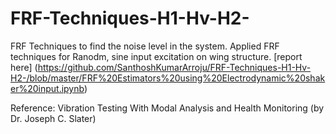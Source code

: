 # FRF-Techniques-H1-Hv-H2-
FRF Techniques to find the noise level in the system.
Applied FRF techniques for Ranodm, sine input excitation on wing structure.
[report here]
(https://github.com/SanthoshKumarArroju/FRF-Techniques-H1-Hv-H2-/blob/master/FRF%20Estimators%20using%20Electrodynamic%20shaker%20input.ipynb)

Reference: Vibration Testing With Modal Analysis and Health Monitoring (by Dr. Joseph C. Slater)

